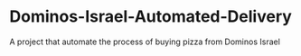 # Dominos-Israel-Automated-Delivery
A project that automate the process of buying pizza from Dominos Israel
